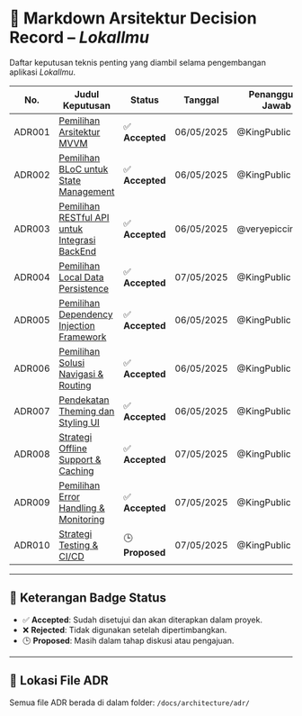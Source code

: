 # 📘 Markdown Arsitektur Decision Record – *LokaIlmu*

Daftar keputusan teknis penting yang diambil selama pengembangan aplikasi *LokaIlmu*.

| No.     | Judul Keputusan                                                    | Status          | Tanggal     | Penanggung Jawab     |
|---------|------------------------------------------------------------------- |-----------------|-------------|----------------------|
| ADR001  | [Pemilihan Arsitektur MVVM](ADR001_MVVM.md)                        | ✅ **Accepted** | 06/05/2025  | @KingPublic          |
| ADR002  | [Pemilihan BLoC untuk State Management](ADR002_BLOC.md)            | ✅ **Accepted** | 06/05/2025  | @KingPublic          |
| ADR003  | [Pemilihan RESTful API untuk Integrasi BackEnd](ADR003_RESTful.md) | ✅ **Accepted** | 06/05/2025  | @veryepiccindeed     |
| ADR004  | [Pemilihan Local Data Persistence](ADR004_Local.md)                | ✅ **Accepted** | 07/05/2025  | @KingPublic          |
| ADR005  | [Pemilihan Dependency Injection Framework](ADR005_DI.md)           | ✅ **Accepted** | 06/05/2025  | @KingPublic          |
| ADR006  | [Pemilihan Solusi Navigasi & Routing](ADR006_ROUTE.md)             | ✅ **Accepted** | 06/05/2025  | @KingPublic          |
| ADR007  | [Pendekatan Theming dan Styling UI](ADR007_UI.md)                  | ✅ **Accepted** | 06/05/2025  | @KingPublic          |
| ADR008  | [Strategi Offline Support & Caching](ADR008_OFFLINE.md)            | ✅ **Accepted** | 07/05/2025  | @KingPublic          |
| ADR009  | [Pemilihan Error Handling & Monitoring](ADR009_SENTRY.md)          | ✅ **Accepted** | 07/05/2025  | @KingPublic          |
| ADR010  | [Strategi Testing & CI/CD](ADR010_CI_CD.md)                        | 🕒 **Proposed** | 07/05/2025  | @KingPublic          |
---

## 🔖 Keterangan Badge Status
- ✅ **Accepted**: Sudah disetujui dan akan diterapkan dalam proyek.
- ❌ **Rejected**: Tidak digunakan setelah dipertimbangkan.
- 🕒 **Proposed**: Masih dalam tahap diskusi atau pengajuan.

---

## 📂 Lokasi File ADR
Semua file ADR berada di dalam folder: `/docs/architecture/adr/`
